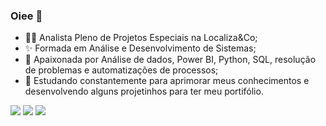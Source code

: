 ### Oiee 👋

- 🧑‍💻 Analista Pleno de Projetos Especiais na Localiza&Co;
- ✨ Formada em Análise e Desenvolvimento de Sistemas;
- 💓 Apaixonada por Análise de dados, Power BI, Python, SQL, resolução de problemas e automatizações de processos;
- 🔭 Estudando constantemente para aprimorar meus conhecimentos e desenvolvendo alguns projetinhos para ter meu portifólio.


<div> 

<a href="https://instagram.com/caroolfialho" target="_blank"><img src="https://img.shields.io/badge/-Instagram-%23E4405F?style=for-the-badge&logo=instagram&logoColor=white" target="_blank"></a>
  <a href = "mailto:carolfiialho@gmail.com"><img src="https://img.shields.io/badge/-Gmail-%23333?style=for-the-badge&logo=gmail&logoColor=white" target="_blank"></a>
  <a href="https://www.linkedin.com/in/anacarolinefialho/" target="_blank"><img src="https://img.shields.io/badge/-LinkedIn-%230077B5?style=for-the-badge&logo=linkedin&logoColor=white" target="_blank"></a> 
  
</div>   

